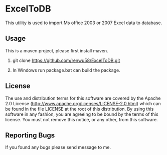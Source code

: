 # ExcelToDB
This utility is used to import Ms office 2003 or 2007 Excel data to database.

## Usage
This is a maven project, please first install maven.

1. git clone https://github.com/renwu58/ExcelToDB.git

2. In Windows run package.bat can build the package.


## License

The use and distribution terms for this software are covered by the
Apache 2.0 License (http://www.apache.org/licenses/LICENSE-2.0.html)
which can be found in the file LICENSE at the root of this distribution.
By using this software in any fashion, you are agreeing to be bound by
the terms of this license.
You must not remove this notice, or any other, from this software.

## Reporting Bugs

If you found any bugs please send message to me.
